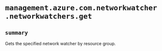# `management.azure.com.networkwatcher.networkwatchers.get`

## `summary`
Gets the specified network watcher by resource group.


